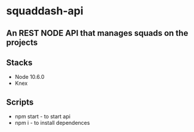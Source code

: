 # squaddash-api

## An REST NODE API that manages squads on the projects

## Stacks
 * Node 10.6.0
 * Knex

## Scripts
 * npm start - to start api
 * npm i -  to install dependences

